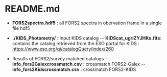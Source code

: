 # README.md


- **FORS2spectra.hdf5** : all FORS2 spectra in obervation frame in a single file hdf5
             
- **./KIDS_Photometry/** : Input KIDS catalog 
-- **KIDScat_ugriZYJHKs.fits**: contains the catalog retrieved from the ESO portal for KIDS : https://www.eso.org/qi/catalogQuery/index/260              
- Results of FORS2/survey matched catalogs
-- **info_fors2Galexcrossmatch.csv** : crossmatch FORS2-Galex 
-- **info_fors2Kidscrossmatch.csv** : crossmatch  FORS2-KIDS
